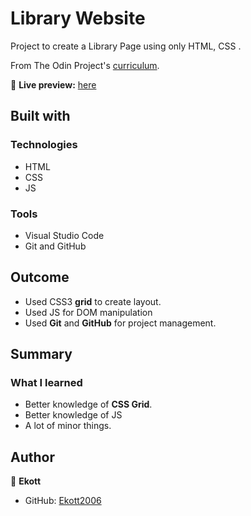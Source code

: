 # Library Website

Project to create a Library Page using only HTML, CSS .

From The Odin Project's [curriculum](https://www.theodinproject.com/lessons/javascript-library).

🔗 **Live preview:** [here](https://ekott2006.github.io/odin-js-library-website)

## Built with

### Technologies

- HTML
- CSS
- JS

### Tools

- Visual Studio Code
- Git and GitHub

## Outcome

- Used CSS3 **grid** to create layout.
- Used JS for DOM manipulation
- Used **Git** and **GitHub** for project management.

## Summary

### What I learned

- Better knowledge of **CSS Grid**.
- Better knowledge of JS
- A lot of minor things.

## Author

👤 **Ekott**

- GitHub: [Ekott2006](https://github.com/Ekott2006)